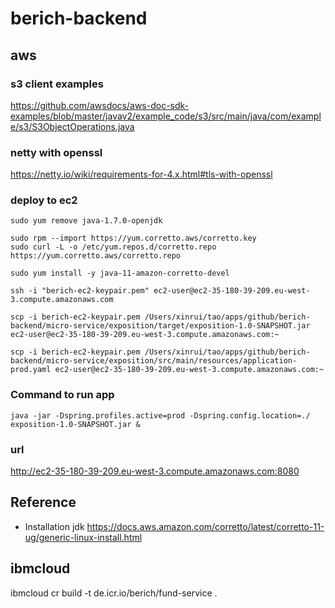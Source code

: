 # berich-backend

## aws
### s3 client examples
https://github.com/awsdocs/aws-doc-sdk-examples/blob/master/javav2/example_code/s3/src/main/java/com/example/s3/S3ObjectOperations.java

### netty with openssl
https://netty.io/wiki/requirements-for-4.x.html#tls-with-openssl

### deploy to ec2
 
    sudo yum remove java-1.7.0-openjdk
    
    sudo rpm --import https://yum.corretto.aws/corretto.key 
    sudo curl -L -o /etc/yum.repos.d/corretto.repo https://yum.corretto.aws/corretto.repo
    
    sudo yum install -y java-11-amazon-corretto-devel
    
    ssh -i "berich-ec2-keypair.pem" ec2-user@ec2-35-180-39-209.eu-west-3.compute.amazonaws.com
    
    scp -i berich-ec2-keypair.pem /Users/xinrui/tao/apps/github/berich-backend/micro-service/exposition/target/exposition-1.0-SNAPSHOT.jar ec2-user@ec2-35-180-39-209.eu-west-3.compute.amazonaws.com:~
   
    scp -i berich-ec2-keypair.pem /Users/xinrui/tao/apps/github/berich-backend/micro-service/exposition/src/main/resources/application-prod.yaml ec2-user@ec2-35-180-39-209.eu-west-3.compute.amazonaws.com:~

### Command to run app

    java -jar -Dspring.profiles.active=prod -Dspring.config.location=./ exposition-1.0-SNAPSHOT.jar &
    
### url

http://ec2-35-180-39-209.eu-west-3.compute.amazonaws.com:8080
    
## Reference
* Installation jdk https://docs.aws.amazon.com/corretto/latest/corretto-11-ug/generic-linux-install.html 

## ibmcloud
ibmcloud cr build -t de.icr.io/berich/fund-service .    
    